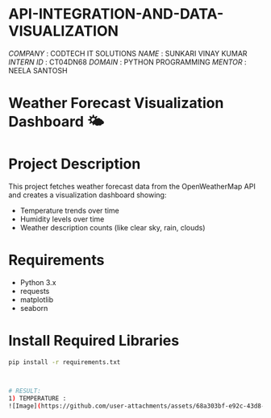 # API-INTEGRATION-AND-DATA-VISUALIZATION

*COMPANY* : CODTECH IT SOLUTIONS
*NAME* : SUNKARI VINAY KUMAR
*INTERN ID* : CT04DN68
*DOMAIN* : PYTHON PROGRAMMING
*MENTOR* : NEELA SANTOSH
# Weather Forecast Visualization Dashboard 🌤️

# Project Description

This project fetches weather forecast data from the OpenWeatherMap API and creates a visualization dashboard showing:
- Temperature trends over time
- Humidity levels over time
- Weather description counts (like clear sky, rain, clouds)

# Requirements

- Python 3.x
- requests
- matplotlib
- seaborn

# Install Required Libraries

```bash
pip install -r requirements.txt



# RESULT:
1) TEMPERATURE :
![Image](https://github.com/user-attachments/assets/68a303bf-e92c-43d8-9c7f-ad158fd37296)

